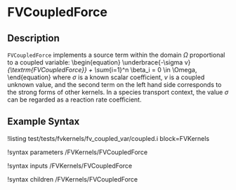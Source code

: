 # FVCoupledForce

## Description

`FVCoupledForce` implements a source term within the domain $\Omega$ proportional to a coupled
variable:
\begin{equation}
\underbrace{-\sigma v}_{\textrm{FVCoupledForce}} + \sum_{i=1}^n \beta_i = 0 \in \Omega,
\end{equation}
where $\sigma$ is a known scalar coefficient, $v$ is a coupled unknown value, and the second term on
the left hand side corresponds to the strong forms of other kernels. In a species transport context,
the value $\sigma$ can be regarded as a reaction rate coefficient.

## Example Syntax

!listing test/tests/fvkernels/fv_coupled_var/coupled.i block=FVKernels

!syntax parameters /FVKernels/FVCoupledForce

!syntax inputs /FVKernels/FVCoupledForce

!syntax children /FVKernels/FVCoupledForce
